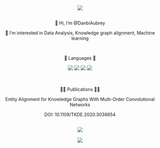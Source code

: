 <div align=center>
	<img src="https://capsule-render.vercel.app/api?type=cylinder&color=auto&height=150&section=header&text=Darnbi%20Github%20&render&fontSize=50" />
</div>
<br>
<div align=center>
<p>👋 Hi, I’m @DanbiAubrey</p> 
<p>👀 I’m interested in Data Analysis, Knowledge graph alignment, Machine learning</p>
</div>
<br>
<div align=center>
	<p>🦋 Languages 🦋</p>
</div>
<div align="center">
	<img src="https://img.shields.io/badge/Java-007396?style=flat" />
	<img src="https://img.shields.io/badge/Oracle%20SQL-F80000?style=flat&logo=Oracle&logoColor=white" />
	<img src="https://img.shields.io/badge/C Sharp-239120?style=flat&logo=C Sharp&logoColor=white"/>
  <img src="https://img.shields.io/badge/Python-3776AB?style=flat&logo=Python&logoColor=white"/>
</div>
<br>
<br>
<div align=center>
	<p>👩‍🏫 Publications 👩‍🏫</p>
  <p>Entity Alignment for Knowledge Graphs With Multi-Order Convolutional Networks</p>
  <p>DOI: 10.1109/TKDE.2020.3038654</p>
</div>
<br>
<div align=center>
  <img src="https://github-readme-stats.vercel.app/api/top-langs/?username=DanbiAubrey&layout=compact">
  <br>
  <br>
  <img src="https://github-readme-stats.vercel.app/api?username=DanbiAubrey&show_icons=true">
</div>



<!---
DanbiAubrey/DanbiAubrey is a ✨ special ✨ repository because its `README.md` (this file) appears on your GitHub profile.
You can click the Preview link to take a look at your changes.
--->
